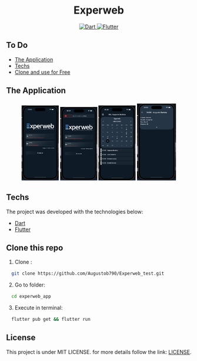  <h1 align="center">
    Experweb
</h1>

<p align="center">
  <a href="https://dart.dev/">
    <img alt="Dart" src="https://img.shields.io/badge/Dart-0175C2?style=for-the-badge&logo=dart&logoColor=white">
  </a>
  <a href="https://flutter.dev/">
    <img alt="Flutter" src="https://img.shields.io/badge/Flutter-02569B?style=for-the-badge&logo=flutter&logoColor=white">
  </a>
</p>

## To Do

- [The Application](#application)
- [Techs](#techs)
- [Clone and use for Free](#clone)

<a id="application"></a>

## The Application

<h3 align="center">
    <img alt="login" src="github/assets/login.png" width="20%">
      <img alt="login error" src="github/assets/login_error.png" width="20%">
    <img alt="calendar" src="github/assets/calendar.png" width="20%">
    <img alt="details" src="github/assets/details.png" width="21%">
</h3>


<a id="techs"></a>

## Techs

The project was developed with the technologies below:

- [Dart](https://dart.dev/)
- [Flutter](https://flutter.dev/)


<a id="clone"></a>

## Clone this repo

1. Clone :

```sh
  git clone https://github.com/Augustob790/Experweb_test.git
```

2. Go to folder:

```sh
  cd experweb_app
```

3. Execute in terminal:

```sh
  flutter pub get && flutter run      
```

## License

This project is under MIT LICENSE. for more details follow the link: [LICENSE](LICENSE).


